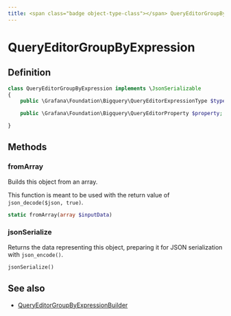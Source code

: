 ```yaml
---
title: <span class="badge object-type-class"></span> QueryEditorGroupByExpression
---
```

# <span class="badge object-type-class"></span> QueryEditorGroupByExpression

## Definition

```php
class QueryEditorGroupByExpression implements \JsonSerializable
{
    public \Grafana\Foundation\Bigquery\QueryEditorExpressionType $type;

    public \Grafana\Foundation\Bigquery\QueryEditorProperty $property;

}
```
## Methods

### <span class="badge object-method"></span> fromArray

Builds this object from an array.

This function is meant to be used with the return value of `json_decode($json, true)`.

```php
static fromArray(array $inputData)
```

### <span class="badge object-method"></span> jsonSerialize

Returns the data representing this object, preparing it for JSON serialization with `json_encode()`.

```php
jsonSerialize()
```

## See also

 * <span class="badge builder"></span> [QueryEditorGroupByExpressionBuilder](./builder-QueryEditorGroupByExpressionBuilder.md)
